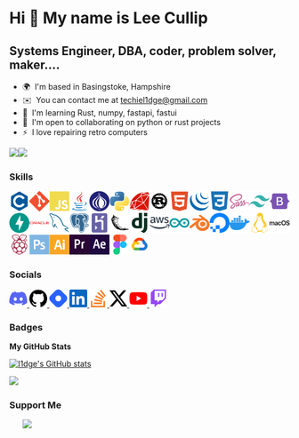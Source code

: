 # Hi 👋 My name is Lee Cullip

## Systems Engineer, DBA, coder, problem solver, maker....

- 🌍  I'm based in Basingstoke, Hampshire
- ✉️  You can contact me at [techiel1dge@gmail.com](mailto:techiel1dge@gmail.com)
- 🧠  I'm learning Rust, numpy, fastapi, fastui
- 🤝  I'm open to collaborating on python or rust projects
- ⚡  I love repairing retro computers

<a href="https://www.x.com/l1dge" target="_blank" rel="noreferrer"><img
src="https://img.shields.io/twitter/follow/l1dge?logo=twitter&style=for-the-badge&color=0891b2&labelColor=1c1917"
/></a><a href="https://www.twitch.tv/l1dge" target="_blank" rel="noreferrer"><img
src="https://img.shields.io/twitch/status/l1dge?logo=twitchsx&style=for-the-badge&color=0891b2&labelColor=1c1917&label=TWITCH+STATUS" /></a>

### Skills

<p align="left">
<a href="https://docs.microsoft.com/en-us/cpp/?view=msvc-170" target="_blank" rel="noreferrer"><img src="https://raw.githubusercontent.com/l1dge/l1dge/main/icons/skills/c-colored.svg" width="36" height="36" alt="C" /></a><a href="https://git-scm.com/" target="_blank" rel="noreferrer"><img src="https://raw.githubusercontent.com/l1dge/l1dge/main/icons/skills/git-colored.svg" width="36" height="36" alt="Git" /></a><a href="https://developer.mozilla.org/en-US/docs/Web/JavaScript" target="_blank" rel="noreferrer"><img src="https://raw.githubusercontent.com/l1dge/l1dge/main/icons/skills/javascript-colored.svg" width="36" height="36" alt="JavaScript" /></a><a href="https://www.oracle.com/java/" target="_blank" rel="noreferrer"><img src="https://raw.githubusercontent.com/l1dge/l1dge/main/icons/skills/java-colored.svg" width="36" height="36" alt="Java" /></a><a href="https://www.perl.org/" target="_blank" rel="noreferrer"><img src="https://raw.githubusercontent.com/l1dge/l1dge/main/icons/skills/perl-colored.svg" width="36" height="36" alt="Perl" /></a><a href="https://www.python.org/" target="_blank" rel="noreferrer"><img src="https://raw.githubusercontent.com/l1dge/l1dge/main/icons/skills/python-colored.svg" width="36" height="36" alt="Python" /></a><a href="https://www.ruby-lang.org/en/" target="_blank" rel="noreferrer"><img src="https://raw.githubusercontent.com/l1dge/l1dge/main/icons/skills/ruby-colored.svg" width="36" height="36" alt="Ruby" /></a><a href="https://www.rust-lang.org/" target="_blank" rel="noreferrer"><img src="https://raw.githubusercontent.com/l1dge/l1dge/main/icons/skills/rust-colored.svg" width="36" height="36" alt="Rust" /></a><a href="https://developer.mozilla.org/en-US/docs/Glossary/HTML5" target="_blank" rel="noreferrer"><img src="https://raw.githubusercontent.com/l1dge/l1dge/main/icons/skills/html5-colored.svg" width="36" height="36" alt="HTML5" /></a><a href="https://jquery.com/" target="_blank" rel="noreferrer"><img src="https://raw.githubusercontent.com/l1dge/l1dge/main/icons/skills/jquery-colored.svg" width="36" height="36" alt="JQuery" /></a><a href="https://www.w3.org/TR/CSS/#css" target="_blank" rel="noreferrer"><img src="https://raw.githubusercontent.com/l1dge/l1dge/main/icons/skills/css3-colored.svg" width="36" height="36" alt="CSS3" /></a><a href="https://sass-lang.com/" target="_blank" rel="noreferrer"><img src="https://raw.githubusercontent.com/l1dge/l1dge/main/icons/skills/sass-colored.svg" width="36" height="36" alt="Sass" /></a><a href="https://tailwindcss.com/" target="_blank" rel="noreferrer"><img src="https://raw.githubusercontent.com/l1dge/l1dge/main/icons/skills/tailwindcss-colored.svg" width="36" height="36" alt="TailwindCSS" /></a><a href="https://getbootstrap.com/" target="_blank" rel="noreferrer"><img src="https://raw.githubusercontent.com/l1dge/l1dge/main/icons/skills/bootstrap-colored.svg" width="36" height="36" alt="Bootstrap" /></a><a href="https://fastapi.tiangolo.com/" target="_blank" rel="noreferrer"><img src="https://raw.githubusercontent.com/l1dge/l1dge/main/icons/skills/fastapi-colored.svg" width="36" height="36" alt="Fast API" /></a><a href="https://www.oracle.com/uk/index.html" target="_blank" rel="noreferrer"><img src="https://raw.githubusercontent.com/l1dge/l1dge/main/icons/skills/oracle-colored.svg" width="36" height="36" alt="Oracle" /></a><a href="https://www.mysql.com/" target="_blank" rel="noreferrer"><img src="https://raw.githubusercontent.com/l1dge/l1dge/main/icons/skills/mysql-colored.svg" width="36" height="36" alt="MySQL" /></a><a href="https://www.postgresql.org/" target="_blank" rel="noreferrer"><img src="https://raw.githubusercontent.com/l1dge/l1dge/main/icons/skills/postgresql-colored.svg" width="36" height="36" alt="PostgreSQL" /></a><a href="https://www.heroku.com/" target="_blank" rel="noreferrer"><img src="https://raw.githubusercontent.com/l1dge/l1dge/main/icons/skills/heroku-colored.svg" width="36" height="36" alt="Heroku" /></a><a href="https://flask.palletsprojects.com/en/2.0.x/" target="_blank" rel="noreferrer"><img src="https://raw.githubusercontent.com/l1dge/l1dge/main/icons/skills/flask-colored.svg" width="36" height="36" alt="Flask" /></a><a href="https://www.djangoproject.com/" target="_blank" rel="noreferrer"><img src="https://raw.githubusercontent.com/l1dge/l1dge/main/icons/skills/django-colored.svg" width="36" height="36" alt="Django" /></a><a href="https://aws.amazon.com" target="_blank" rel="noreferrer"><img src="https://raw.githubusercontent.com/l1dge/l1dge/main/icons/skills/aws-colored.svg" width="36" height="36" alt="Amazon Web Services" /></a><a href="https://store.arduino.cc/?gclid=Cj0KCQjw2eilBhCCARIsAG0Pf8uueBifykWcsSS4LPESeGQfxGVKJYnzV7bz471XfknQJy_1VINVWM8aAkLtEALw_wcB" target="_blank" rel="noreferrer"><img src="https://raw.githubusercontent.com/l1dge/l1dge/main/icons/skills/arduino-colored.svg" width="36" height="36" alt="Arduino" /></a><a href="https://www.blender.org/" target="_blank" rel="noreferrer"><img src="https://raw.githubusercontent.com/l1dge/l1dge/main/icons/skills/blender-colored.svg" width="36" height="36" alt="Blender" /></a><a href="https://www.digitalocean.com" target="_blank" rel="noreferrer"><img src="https://raw.githubusercontent.com/l1dge/l1dge/main/icons/skills/digitalocean-colored.svg" width="36" height="36" alt="Digital Ocean" /></a><a href="https://www.docker.com/" target="_blank" rel="noreferrer"><img src="https://raw.githubusercontent.com/l1dge/l1dge/main/icons/skills/docker-colored.svg" width="36" height="36" alt="Docker" /></a><a href="https://www.linux.org" target="_blank" rel="noreferrer"><img src="https://raw.githubusercontent.com/l1dge/l1dge/main/icons/skills/linux-colored.svg" width="36" height="36" alt="Linux" /></a><a href="https://apple.com" target="_blank" rel="noreferrer"><img src="https://raw.githubusercontent.com/l1dge/l1dge/main/icons/skills/macos-colored.svg" width="36" height="36" alt="MacOS" /></a><a href="https://www.raspberrypi.org/" target="_blank" rel="noreferrer"><img src="https://raw.githubusercontent.com/l1dge/l1dge/main/icons/skills/raspberrypi-colored.svg" width="36" height="36" alt="Raspberry Pi" /></a><a href="https://www.adobe.com/uk/products/photoshop.html" target="_blank" rel="noreferrer"><img src="https://raw.githubusercontent.com/l1dge/l1dge/main/icons/skills/photoshop-colored.svg" width="36" height="36" alt="Photoshop" /></a><a href="https://www.adobe.com/uk/products/illustrator.html" target="_blank" rel="noreferrer"><img src="https://raw.githubusercontent.com/l1dge/l1dge/main/icons/skills/illustrator-colored.svg" width="36" height="36" alt="Illustrator" /></a><a href="https://www.adobe.com/uk/products/premiere.html" target="_blank" rel="noreferrer"><img src="https://raw.githubusercontent.com/l1dge/l1dge/main/icons/skills/premierepro-colored.svg" width="36" height="36" alt="Premiere Pro" /></a><a href="https://www.adobe.com/uk/products/aftereffects.html" target="_blank" rel="noreferrer"><img src="https://raw.githubusercontent.com/l1dge/l1dge/main/icons/skills/aftereffects-colored.svg" width="36" height="36" alt="After Effects" /></a><a href="https://www.figma.com/" target="_blank" rel="noreferrer"><img src="https://raw.githubusercontent.com/l1dge/l1dge/main/icons/skills/figma-colored.svg" width="36" height="36" alt="Figma" /></a><a href="https://cloud.google.com/" target="_blank" rel="noreferrer"><img src="https://raw.githubusercontent.com/l1dge/l1dge/main/icons/skills/googlecloud-colored.svg" width="36" height="36" alt="Google Cloud" /></a>
</p>

### Socials

<p align="left"> <a href="https://discord.com/users/l1dge" target="_blank" rel="noreferrer"> <picture> <source media="(prefers-color-scheme: dark)" srcset="https://raw.githubusercontent.com/l1dge/l1dge/main/icons/socials/discord.svg" /> <source media="(prefers-color-scheme: light)" srcset="https://raw.githubusercontent.com/l1dge/l1dge/main/icons/socials/discord.svg" /> <img src="https://raw.githubusercontent.com/l1dge/l1dge/main/icons/socials/discord.svg" width="32" height="32" /> </picture> </a> 
<a href="https://www.github.com/l1dge" target="_blank" rel="noreferrer"> <picture> <source media="(prefers-color-scheme: dark)" srcset="https://raw.githubusercontent.com/l1dge/l1dge/main/icons/socials/github-dark.svg" /> <source media="(prefers-color-scheme: light)" srcset="https://raw.githubusercontent.com/l1dge/l1dge/main/icons/socials/github.svg" /> <img src="https://raw.githubusercontent.com/l1dge/l1dge/main/icons/socials/github.svg" width="32" height="32" /> </picture> </a> 
<a href="https://l1dge.hashnode.dev" target="_blank" rel="noreferrer"> <picture> <source media="(prefers-color-scheme: dark)" srcset="https://raw.githubusercontent.com/l1dge/l1dge/main/icons/socials/hashnode.svg" /> <source media="(prefers-color-scheme: light)" srcset="https://raw.githubusercontent.com/l1dge/l1dge/main/icons/socials/hashnode.svg" /> <img src="https://raw.githubusercontent.com/l1dge/l1dge/main/icons/socials/hashnode.svg" width="32" height="32" /> </picture> </a> 
<a href="https://www.linkedin.com/in/l1dge" target="_blank" rel="noreferrer"> <picture> <source media="(prefers-color-scheme: dark)" srcset="https://raw.githubusercontent.com/l1dge/l1dge/main/icons/socials/linkedin-dark.svg" /> <source media="(prefers-color-scheme: light)" srcset="https://raw.githubusercontent.com/l1dge/l1dge/main/icons/socials/linkedin.svg" /> <img src="https://raw.githubusercontent.com/l1dge/l1dge/main/icons/socials/linkedin.svg" width="32" height="32" /> </picture> </a> 
<a href="https://www.stackoverflow.com/users/9401434/l1dge" target="_blank" rel="noreferrer"> <picture> <source media="(prefers-color-scheme: dark)" srcset="https://raw.githubusercontent.com/l1dge/l1dge/main/icons/socials/stackoverflow.svg" /> <source media="(prefers-color-scheme: light)" srcset="https://raw.githubusercontent.com/l1dge/l1dge/main/icons/socials/stackoverflow.svg" /> <img src="https://raw.githubusercontent.com/l1dge/l1dge/main/icons/socials/stackoverflow.svg" width="32" height="32" /> </picture> </a> 
<a href="https://www.x.com/l1dge" target="_blank" rel="noreferrer"> <picture> <source media="(prefers-color-scheme: dark)" srcset="https://raw.githubusercontent.com/l1dge/l1dge/main/icons/socials/twitter-dark.svg" /> <source media="(prefers-color-scheme: light)" srcset="https://raw.githubusercontent.com/l1dge/l1dge/main/icons/socials/twitter.svg" /> <img src="https://raw.githubusercontent.com/l1dge/l1dge/main/icons/socials/twitter.svg" width="32" height="32" /> </picture> </a> 
<a href="https://www.youtube.com/@l1dge" target="_blank" rel="noreferrer"> <picture> <source media="(prefers-color-scheme: dark)" srcset="https://raw.githubusercontent.com/l1dge/l1dge/main/icons/socials/youtube.svg" /> <source media="(prefers-color-scheme: light)" srcset="https://raw.githubusercontent.com/l1dge/l1dge/main/icons/socials/youtube.svg" /> <img src="https://raw.githubusercontent.com/l1dge/l1dge/main/icons/socials/youtube.svg" width="32" height="32" /> </picture> </a> 
<a href="https://www.twitch.tv/l1dge" target="_blank" rel="noreferrer"> <picture> <source media="(prefers-color-scheme: dark)" srcset="https://raw.githubusercontent.com/l1dge/l1dge/main/icons/socials/twitch.svg" /> <source media="(prefers-color-scheme: light)" srcset="https://raw.githubusercontent.com/l1dge/l1dge/main/icons/socials/twitch.svg" /> <img src="https://raw.githubusercontent.com/l1dge/l1dge/main/icons/socials/twitch.svg" width="32" height="32" /> </picture> </a>
</p>

### Badges

<b>My GitHub Stats</b>

<a href="http://www.github.com/l1dge"><img src="https://github-readme-stats.vercel.app/api?username=l1dge&show_icons=true&hide=&count_private=true&title_color=0891b2&text_color=ffffff&icon_color=0891b2&bg_color=1c1917&hide_border=true&show_icons=true" alt="l1dge's GitHub stats" /></a>

<a href="http://www.github.com/l1dge"><img src="https://github-readme-streak-stats.herokuapp.com/?user=l1dge&stroke=ffffff&background=1c1917&ring=0891b2&fire=0891b2&currStreakNum=ffffff&currStreakLabel=0891b2&sideNums=ffffff&sideLabels=ffffff&dates=ffffff&hide_border=true" /></a>

### Support Me

<ul style="list-style-type: none; margin: 0;">

<li style="display: inline-block; margin-right: 0.25rem;"><a href="https://www.buymeacoffee.com/l1dge"><img src="https://cdn.buymeacoffee.com/buttons/v2/default-yellow.png" width="150"/></a></li>

</ul>
